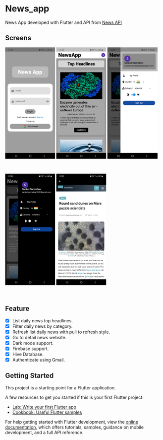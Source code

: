 # News_app
News App developed with Flutter and API from [News API](https://newsapi.org)
## Screens
<p>
<img src="./images/Screenshot_20230311-215927.jpg" width="32%" style:"float:left">
<img src="./images/Screenshot_20230311-215951.jpg" width="32%" style:"float:center">
<img src="./images/Screenshot_20230311-220003.jpg" width="32%" style:"float:right">
</p>
<br>
<p>
<img src="./images/Screenshot_20230311-220016.jpg" width="32%" style:"float:center">
<img src="./images/Screenshot_20230311-220147.jpg" width="32%" style:"float:center">
</p>

<br>

## Feature
- [X] List daily news top headlines.
- [X] Filter daily news by category.
- [X] Refresh list daily news with pull to refresh style.
- [X] Go to detail news website.
- [X] Dark mode support.
- [X] Firebase support.
- [X] Hive Database.
- [X] Authenticate using Gmail.

## Getting Started

This project is a starting point for a Flutter application.

A few resources to get you started if this is your first Flutter project:

- [Lab: Write your first Flutter app](https://docs.flutter.dev/get-started/codelab)
- [Cookbook: Useful Flutter samples](https://docs.flutter.dev/cookbook)

For help getting started with Flutter development, view the
[online documentation](https://docs.flutter.dev/), which offers tutorials,
samples, guidance on mobile development, and a full API reference.
